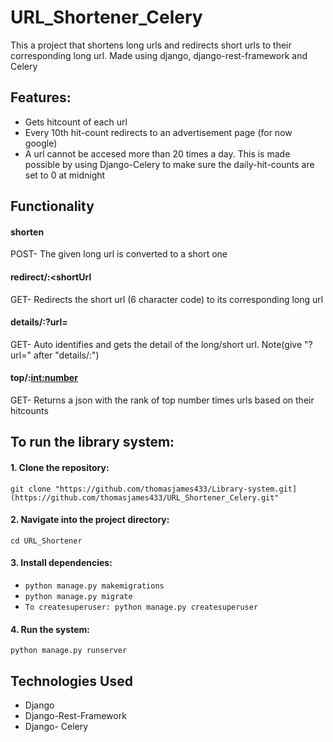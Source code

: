 # URL_Shortener_Celery
This a project that shortens long urls and redirects short urls to their corresponding long url. Made using django, django-rest-framework and Celery

## Features:
- Gets hitcount of each url
- Every 10th hit-count redirects to an advertisement page (for now google)
- A url cannot be accesed more than 20 times a day. This is made possible by using Django-Celery to make sure the daily-hit-counts are set to 0 at midnight


## Functionality

#### shorten
 POST- The given long url is converted to a short one

#### redirect/:<shortUrl
  GET- Redirects the short url (6 character code) to its corresponding long url

#### details/:?url= <enter the url>
  GET- Auto identifies and gets the detail of the long/short url. Note(give "?url=" after "details/:")

#### top/:<int:number>
  GET- Returns a json with the rank of top number times urls based on their hitcounts


## To run the library system:

#### 1. Clone the repository:
   `git clone "https://github.com/thomasjames433/Library-system.git](https://github.com/thomasjames433/URL_Shortener_Celery.git"`
#### 2. Navigate into the project directory:
   `cd URL_Shortener`
#### 3. Install dependencies:
   - `python manage.py makemigrations`
   - `python manage.py migrate`  
   - `To createsuperuser: python manage.py createsuperuser`
#### 4. Run the system:
   `python manage.py runserver`

## Technologies Used
- Django
- Django-Rest-Framework
- Django- Celery


